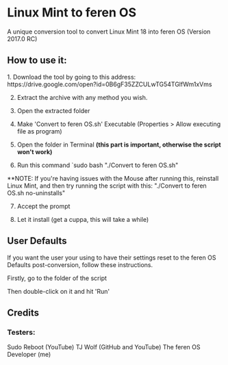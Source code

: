 # Linux Mint to feren OS
A unique conversion tool to convert Linux Mint 18 into feren OS (Version 2017.0 RC)

<h2>How to use it:</h2>
1. Download the tool by going to this address: https://drive.google.com/open?id=0B6gF35ZZCULwTG54TGlfWm1xVms

2. Extract the archive with any method you wish.

3. Open the extracted folder

4. Make 'Convert to feren OS.sh' Executable (Properties > Allow executing file as program)

5. Open the folder in Terminal **(this part is important, otherwise the script won't work)**

6. Run this command `sudo bash "./Convert to feren OS.sh"

**NOTE: If you're having issues with the Mouse after running this, reinstall Linux Mint, and then try running the script with this: "./Convert to feren OS.sh no-uninstalls"

7. Accept the prompt

8. Let it install (get a cuppa, this will take a while)


<h2>User Defaults</h2>
If you want the user your using to have their settings reset to the feren OS Defaults post-conversion, follow these instructions.

Firstly, go to the folder of the script

Then double-click on it and hit 'Run'


<h2>Credits</h2>
<h3>Testers:</h3>
Sudo Reboot (YouTube)
TJ Wolf (GitHub and YouTube)
The feren OS Developer (me)
